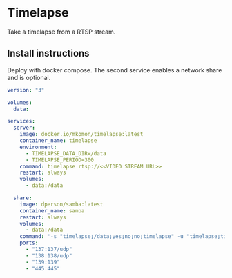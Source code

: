 # Timelapse

Take a timelapse from a RTSP stream.

## Install instructions

Deploy with docker compose. The second service enables a network share and is optional.

```yaml
version: "3"

volumes:
  data:

services:
  server:
    image: docker.io/mkomon/timelapse:latest
    container_name: timelapse
    environment:
      - TIMELAPSE_DATA_DIR=/data
      - TIMELAPSE_PERIOD=300
    command: timelapse rtsp://<<VIDEO STREAM URL>>
    restart: always
    volumes:
      - data:/data

  share:
    image: dperson/samba:latest
    container_name: samba
    restart: always
    volumes:
      - data:/data
    command: '-s "timelapse;/data;yes;no;no;timelapse" -u "timelapse;timelapse" -p'
    ports:
      - "137:137/udp"
      - "138:138/udp"
      - "139:139"
      - "445:445"
```
